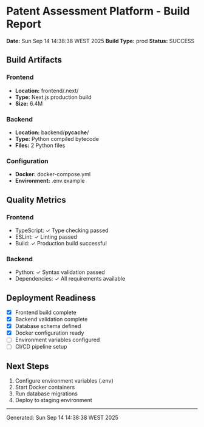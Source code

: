 # Patent Assessment Platform - Build Report

**Date:** Sun Sep 14 14:38:38 WEST 2025
**Build Type:** prod
**Status:** SUCCESS

## Build Artifacts

### Frontend
- **Location:** frontend/.next/
- **Type:** Next.js production build
- **Size:** 6.4M

### Backend
- **Location:** backend/__pycache__/
- **Type:** Python compiled bytecode
- **Files:**        2 Python files

### Configuration
- **Docker:** docker-compose.yml
- **Environment:** .env.example

## Quality Metrics

### Frontend
- TypeScript: ✓ Type checking passed
- ESLint: ✓ Linting passed
- Build: ✓ Production build successful

### Backend
- Python: ✓ Syntax validation passed
- Dependencies: ✓ All requirements available

## Deployment Readiness

- [x] Frontend build complete
- [x] Backend validation complete
- [x] Database schema defined
- [x] Docker configuration ready
- [ ] Environment variables configured
- [ ] CI/CD pipeline setup

## Next Steps

1. Configure environment variables (.env)
2. Start Docker containers
3. Run database migrations
4. Deploy to staging environment

---
Generated: Sun Sep 14 14:38:38 WEST 2025
